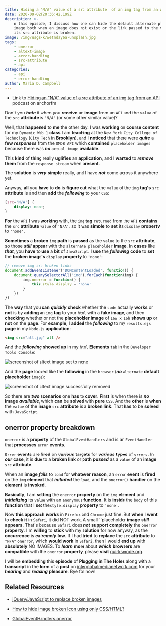 ```yaml
---
title: Hiding a "N/A" value of a src attribute  of an img tag from an API
date: 2020-09-02T20:36:42.199Z
description: >-
    n this episode, I discuss how one can hide the default alternate placeholder
    image both when an image does not exist or the link passed to the value of
    its src attribute is broken.
image: /img/usgs-k7wetnday6a-unsplash.jpg
tags:
    - onerror
    - altext-image
    - error-handling
    - src-attribute
    - api
categories:
    - api
    - error-handling
author: Maria D. Campbell
---
```


-   Link to
    [Hiding an "N/A" value of a src attribute of an img tag from an API](https://anchor.fm/maria-campbell/episodes/Hiding-an-NA-value-of-a-src-attribute-of-an-img-tag-from-an-API-ej1g1i)
    podcast on anchorfm

Don't you **_hate_** it when you **receive** an **image** from an `API` and the
`value` of the `src` **attribute** is `"N/A"` (or some other similar value)?

Well, that **happened** to **me** the other day. I was **working** on **course
content** for my `Dynamic Web 1` **class** I am **teaching** at the
`New York City College of Technology` (`City Tech` in **Brooklyn**), and I
**noticed** that there were **_quite_** a **few** **_responses_** from the
`OMDB API` which **contained** `placeholder images` because there was **_no_**
`actual image` **available**.

This **kind** of **thing** really **uglifies** an **application**, and I
**wanted** to **_remove_** **them** from the `response stream` when **present**.

The **solution** is **_very_** **simple** really, and I have **_not_** come
across it anywhere yet.

Anyway, **all** you **have** to **do** is **figure out** what the `value` of the
`img` **tag's** `src` **attribute** is and then **add** the **_following_** to
your `CSS`:

```css
[src='N/A'] {
    display: none;
}
```

**For** the `API` I was **working** with, the `img` **tag** `returned` from the
`API` **contains** the `src` **attribute** `value` of `'N/A'`, so it was
**simple** to **set** its `display` **property** to `'none'`.

**Sometimes** a **broken** `img` **path** is **passed** as the `value` to the
`src` **attribute**, so those **_still_** **appear** with the
`alternate placeholder` **image**. In **cases** like **_that_**, you **have** to
**use** a **bit** of `JavaScript`. I **use** the **_following_** **code** to
**set** the **broken image's** `display` **property** to `'none'`:

```js
// remove img src broken links
document.addEventListener('DOMContentLoaded', function() {
    document.querySelectorAll('img').forEach(function(img) {
        img.onerror = function() {
            this.style.display = 'none'
        }
    })
})
```

The **way** that you **can** **_quickly_** **check** whether the `code` actually
**works** or **not** is by **adding** an `img` **tag** to your `html` with a
**fake image**, and then **checking** whether or not the **placeholder image**
of `16w x 16h` **shows up** or **not** on the **page**. For **example**, I
**added** the **_following_** to my `results.ejs` **page** in my `Node.js`
**application**:

```html
<img src="alt.jpg" alt />
```

And the **_following_** **showed up** in my `html` **Elements** `tab` in the
`Developer Tools Console`:

![screenshot of altext image set to none](screen-shot-2020-09-02-at-10.24.00-am.png)

And the **page** looked like the **following** in the `browser` (**_no_**
`alternate` **default placeholder** `image`):

![screenshot of altext image successfully removed](screen-shot-2020-09-02-at-8.50.30-am.png)

So there are **_two_** **scenarios** one **has** to **cover**. **First** is when
there is **_no_** **image** **_available_**, which **can** be **solved** with
**pure** `CSS`. And the **other** is **when** the `value` of the **image** `src`
**attribute** is a **broken link**. That **has** to be **solved** with
`JavaScript`.

## onerror property breakdown

`onerror` is a **property** of the `GlobalEventHandlers` and is an
`EventHandler` that **processes** `error` **events**.

`Error` **events** are **fired** on **_various_** **targets** for **_various_**
**types** of `errors`. In **_our_** **case**, it is **due** to a **broken link**
or **path** **_passed_** as a `value` of an **image** `src` **attribute**.

When an **image** **_fails_** to `load` for **whatever reason**, an `error`
**event** is **fired** on the `img` **element** that **_initiated_** the `load`,
and the `onerror()` **handler** on the **element** is **invoked**.

**Basically**, I am **setting** the `onerror` **property** on the `img`
**element** and **_initializing_** its `value` with an `anonymous` **function**.
It is **inside** the `body` of this **function** that I **set**
the`style.display` **property** to `'none'`.

Now **this approach** **_works_** in `Firefox` and `Chrome` just fine. But
**when** I **went** to **check it** in `Safari`, it did NOT work. A small
``placeholder **image** **_still_** **appears**. That's because `Safari` does
**_not_** **support completely** the `onerror` **property**. I'm **willing** to
**stick** with my **solution** for now anyway, as the **occurrence** is
**_extremely_** **low**. If I had **tried** to **replace** the `src`
**attribute** to `"N/A"` `onerror`, which **would work** in `Safari`, then I
would **end up** with **absolutely** NO IMAGES. To **_learn_** **more** about
**_which_** **browsers** are **compatible** with the `onerror` **property**,
please **visit**
[quirksmode.org](http://www.quirksmode.org/dom/events/error.html).

I will be **embedding** this **episode** of **Plugging in The Holes** along with
a **transcript** in the **form** of a **post** on
[interglobalmedianetwork.com](https://www.interglobalmedianetwork.com/) for your
**_hearing_** and **_reading_** **pleasure**. Bye for now!

## Related Resources

-   [jQuery/JavaScript to replace broken images](https://stackoverflow.com/questions/92720/jquery-javascript-to-replace-broken-images)

-   [How to hide image broken Icon using only CSS/HTML?](https://stackoverflow.com/questions/22051573/how-to-hide-image-broken-icon-using-only-css-html)

-   [GlobalEventHandlers.onerror](https://developer.mozilla.org/en-US/docs/Web/API/GlobalEventHandlers/onerror)
